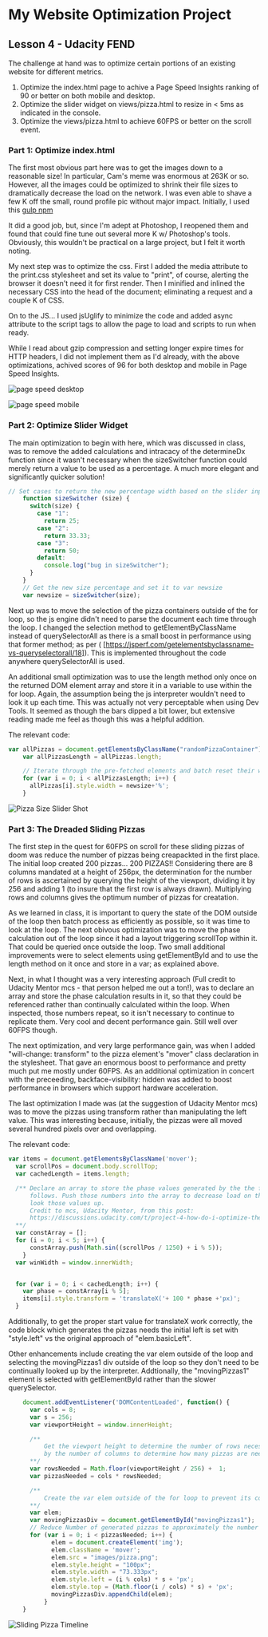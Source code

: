 # My Website Optimization Project
## Lesson 4 - Udacity FEND

The challenge at hand was to optimize certain portions of an existing website for different metrics.

1. Optimize the index.html page to achive a Page Speed Insights ranking of 90 or better on both mobile and desktop.
2. Optimize the slider widget on views/pizza.html to resize in < 5ms as indicated in the console.
3. Optimize the views/pizza.html to achieve 60FPS or better on the scroll event.

### Part 1: Optimize index.html

The first most obvious part here was to get the images down to a reasonable size! In particular, Cam's meme was enormous at 263K or so. However, all the images could be optimized to shrink their file sizes to dramatically decrease the load on the network. I was even able to shave a few K off the small, round profile pic without major impact. Initially, I used this [gulp npm](https://www.npmjs.com/package/gulp-image-optimization)

It did a good job, but, since I'm adept at Photoshop, I reopened them and found that could fine tune out several more K w/ Photoshop's tools. Obviously, this wouldn't be practical on a large project, but I felt it worth noting.

My next step was to optimize the css. First I added the media attribute to the print.css stylesheet and set its value to "print", of course, alerting the browser it doesn't need it for first render. Then I minified and inlined the necessary CSS into the head of the document; eliminating a request and a couple K of CSS.

On to the JS... I used jsUglify to minimize the code and added async attribute to the script tags to allow the page to load and scripts to run when ready.

While I read about gzip compression and setting longer expire times for HTTP headers, I did not implement them as I'd already, with the above optimizations, achived scores of 96 for both desktop and mobile in Page Speed Insights.

![page speed desktop](https://github.com/hellbertos/web-performance/blob/my-updates/img/psi-desktop.jpg)

![page speed mobile](https://github.com/hellbertos/web-performance/blob/my-updates/img/psi-mobile.jpg)

### Part 2: Optimize Slider Widget

The main optimization to begin with here, which was discussed in class, was to remove the added calculations and intracacy of the determineDx function since it wasn't necessary when the sizeSwitcher function could merely return a value to be used as a percentage. A much more elegant and significantly quicker solution!

```javascript
// Set cases to return the new percentage width based on the slider input
    function sizeSwitcher (size) {
      switch(size) {
        case "1":
          return 25;
        case "2":
          return 33.33;
        case "3":
          return 50;
        default:
          console.log("bug in sizeSwitcher");
      }
    }
    // Get the new size percentage and set it to var newsize
    var newsize = sizeSwitcher(size);
```

Next up was to move the selection of the pizza containers outside of the for loop, so the js engine didn't need to parse the document each time through the loop. I changed the selection method to getElementByClassName instead of querySelectorAll as there is a small boost in performance using that former method; as per ( [https://jsperf.com/getelementsbyclassname-vs-queryselectorall/18]). This is implemented throughout the code anywhere querySelectorAll is used.

An additional small optimization was to use the length method only once on the returned DOM element array and store it in a variable to use within the for loop. Again, the assumption being the js interpreter wouldn't need to look it up each time. This was actually not very perceptable when using Dev Tools. It seemed as though the bars dipped a bit lower, but extensive reading made me feel as though this was a helpful addition.

The relevant code:
```javascript
var allPizzas = document.getElementsByClassName("randomPizzaContainer");
    var allPizzasLength = allPizzas.length;

    // Iterate through the pre-fetched elements and batch reset their width to the new size
    for (var i = 0; i < allPizzasLength; i++) {
      allPizzas[i].style.width = newsize+'%';
    }
```
![Pizza Size Slider Shot](https://github.com/hellbertos/web-performance/blob/my-updates/img/pizza-slider-bigger.JPG)


### Part 3: The Dreaded Sliding Pizzas

The first step in the quest for 60FPS on scroll for these sliding pizzas of doom was reduce the number of pizzas being creapackted in the first place. The initial loop created 200 pizzas... 200 PIZZAS!! Considering there are 8 columns mandated at a height of 256px, the determination for the number of rows is ascertained by querying the height of the viewport, dividing it by 256 and adding 1 (to insure that the first row is always drawn). Multiplying rows and columns gives the optimum number of pizzas for creatation.

As we learned in class, it is important to query the state of the DOM outside of the loop then batch process as efficiently as possible, so it was time to look at the loop. The next obivous optimization was to move the phase calculation out of the loop since it had a layout triggering scrollTop within it. That could be queried once outside the loop. Two small additional improvements were to select elements using getElementById and to use the length method on it once and store in a var; as explained above.

Next, in what I thought was a very interesting approach (Full credit to Udacity Mentor mcs - that person helped me out a ton!), was to declare an array and store the phase calculation results in it, so that they could be referenced rather than continually calculated within the loop. When inspected, those numbers repeat, so it isn't necessary to continue to replicate them. Very cool and decent performance gain. Still well over 60FPS though.

The next optimization, and very large performance gain, was when I added "will-change: transform" to the pizza element's "mover" class declaration in the stylesheet. That gave an enormous boost to performance and pretty much put me mostly under 60FPS. As an additional optimization in concert with the preceeding, backface-visibility: hidden was added to boost performance in browsers which support hardware acceleration.

The last optimization I made was (at the suggestion of Udacity Mentor mcs) was to move the pizzas using transform rather than manipulating the left value. This was interesting because, initially, the pizzas were all moved several hundred pixels over and overlapping.

The relevant code:
```javascript
var items = document.getElementsByClassName('mover');
  var scrollPos = document.body.scrollTop;
  var cachedLength = items.length;

  /** Declare an array to store the phase values generated by the the for loop which
      follows. Push those numbers into the array to decrease load on the browser to continually
      look those values up.
      Credit to mcs, Udacity Mentor, from this post:
      https://discussions.udacity.com/t/project-4-how-do-i-optimize-the-background-pizzas-for-loop/36302
  **/
  var constArray = [];
  for (i = 0; i < 5; i++) {
      constArray.push(Math.sin((scrollPos / 1250) + i % 5));
  	}
  var winWidth = window.innerWidth;


  for (var i = 0; i < cachedLength; i++) {
    var phase = constArray[i % 5];
    items[i].style.transform = 'translateX('+ 100 * phase +'px)';
  }
```
Additionally, to get the proper start value for translateX work correctly, the code block which generates the pizzas needs the initial left is set with "style.left" vs the original approach of "elem.basicLeft".

Other enhancements include creating the var elem outside of the loop and selecting the movingPizzas1 div outside of the loop so they don't need to be continually looked up by the interpreter. Addtionally, the "movingPizzas1" element is selected with getElementById rather than the slower querySelector.
```javascript
    document.addEventListener('DOMContentLoaded', function() {
      var cols = 8;
      var s = 256;
      var viewportHeight = window.innerHeight;

      /**
          Get the viewport height to determine the number of rows necessary to display then multiply it
          by the number of columns to determine how many pizzas are needed to display, as per Udacity Reviewer suggestion
      **/
      var rowsNeeded = Math.floor(viewportHeight / 256) +  1;
      var pizzasNeeded = cols * rowsNeeded;

      /**
          Create the var elem outside of the for loop to prevent its continued creation each time through the loop; as per Udacity Reviewer
      **/
      var elem;
      var movingPizzasDiv = document.getElementById("movingPizzas1");
      // Reduce Number of generated pizzas to approximately the number actually shown on-screen
      for (var i = 0; i < pizzasNeeded; i++) {
            elem = document.createElement('img');
            elem.className = 'mover';
            elem.src = "images/pizza.png";
            elem.style.height = "100px";
            elem.style.width = "73.333px";
            elem.style.left = (i % cols) * s + 'px';
            elem.style.top = (Math.floor(i / cols) * s) + 'px';
            movingPizzasDiv.appendChild(elem);
          }
    }
```
![Sliding Pizza Timeline](https://github.com/hellbertos/web-performance/blob/my-updates/img/pizza-scroll-timeline-update.jpg)